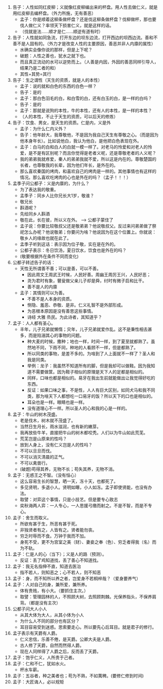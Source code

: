 1. 告子：人性如同红皮柳；义就像红皮柳编出来的杯盘。用人性去做仁义，就是用红皮柳去编杯盘。（外力所施，无有善恶）
    * 孟子：你是顺着这柳条做杯盘？还是伐这柳条做杯盘？伐柳做杯，那也要伐人做仁义？率领天下损害仁义，就是这样的话。
    * （伐就是法……顺才是仁……顺逆有道有时）
2. 告子：人性就如同急流，打开东边的坝东边流，打开西边的坝西边流。善和不善不是人固有的。（外力才是改变人性的主要原因，善恶并非人内廪的属性）
    * 水确实会像你说的那样，但是上下呢？
    * 破题：人性之善也，犹水之就下也。
    * 而且真正流动的水可以逆势而上。（人善是内因，外因的善恶同样引导人，结果乃是二者的和）
    * 其性+其势=其行
3. 告子：生之谓性（天生的资质，就是人的本性）
    * 孟子：说的就和白色的东西的白色一样？
    * 告子：是的
    * 孟子：那白色羽毛的白，和白雪的白，还有白玉的白，是一样的白吗？
    * 告子：是的
    * 孟子：那就是说狗的本性，牛的本性，还有人的本性，是一样的本性？
    * （人的本性，不止于天生的资质，可以后天的修炼）
4. 告子：饮食、男女，是天生的资质。仁是内，义是外
    * 孟子：为什么仁内义外？
    * 告子：他年龄大，我尊敬他，不是因为我自己天生有尊敬之心。（而是因为他本身年长）。比如说他白，我认为他白，是他把白色表现在外。
    * 孟子：白马的白和白人的白就一模一样了。对老马的怜爱和对老人的怜爱，是不是有区别呢？而且你觉得是老者义呢，还是尊敬老者的人义呢？
    * 我的弟弟我就疼爱，秦人的弟弟我就不爱，所以这是内在的。尊敬楚国的长者，也尊敬我的长辈，因为他们年长，是外在的。
    * 那么喜欢秦国的烤肉，和喜欢自己的烤肉是一样的。其他事情也有这样的情况。那么喜欢吃烤肉的心也是外在的吗？（孟子！！！）
5. 孟季子问公都子：义是内廪的，为什么？
    * 为了表达我的敬重。
    * 孟季子：同乡人比你兄长大1岁，敬谁？
    * 敬兄长
    * 斟酒呢？
    * 先给同乡人斟酒
    * 敬在此，长在彼，所以义在外。 --> 公都子蒙住了
    * 孟子说：你要比较敬叔父还是敬弟弟？他说敬叔父。反过来问弟弟做了祭祀怎么办呢？他说敬弟；你要问为啥？他说因为在这个位置上。你就说：敬乡人的缘故也就在此了。
    * 孟季子听到这话：表示因为位子敬，实在是在外的。
    * 公都子表示：冬日饮汤，夏日饮水，饮食也是外在的吗？
    * (敬要根据外在条件不同而变化)
6. 公都子转述告子的话：
    * 天性无所谓善不善；可以是善，可以不善。
        * 因此周文王周武王时候，人民好善。周幽王周厉王兴，人民好恶；
        * 尧为君时有象，瞽叟做父亲儿子却是舜，纣时有微子启和比干。
        * 善不是人的内廪
    * 孟子：其情则可以为善。
        * 不善不是人本身的资质。
        * 恻隐、羞恶、恭敬、是非。仁义礼智不是外部形成。
        * 为恶根本原因是没有善思这些事情。
        * 诗经 大雅 烝民。为此诗者，其知道乎？
7. 孟子：人人都有圣心。
    * 丰年，儿子兄弟就懒惰；灾年，儿子兄弟就爱作乱。这不是秉性相去甚多，而是陷溺其心的事物的问题。
        * 种大麦的时候，撒种；地也一样，时间一样，到了夏至就都熟了。虽然地不同，下雨不同，种地的人看顾不一样，但是都熟了。
        * 所以同类的事物，是差不多的。为啥到了人上面就不一样了？圣人和我是同类。
        * 举例：龙子：我虽然不知道所有的脚，但是我却可以做鞋。因为我知道不需要做筐。因为鞋子相似的原理是天下人的足都是相似的。
        * 同样，口味也都是相似的。易牙在我出生前就能做出让我觉得好吃的东西。
        * 反证：如果口味之事，不是性，人人有巨大区别，如同犬马和我不同类，那为啥天下人都想吃一口易牙的饭？所以天下的口也是相似的。
        * 耳朵也是一样。眼睛也是一样。
        * 没有道理心不一样。所以圣人的心和我的心是一样的。
8. 孟子：牛山的树木茂盛。
    * 老是伐木，树木就不茂盛了。
    * 当然日生月长，雨水滋润，也有新的嫩芽。
    * 我再放些牛羊，直接把牛山的树木都咬秃。人们以为牛山如此荒芜。
    * 荒芜岂是山原来的性吗？
    * 放到人身上，没有仁义岂是人的性吗？
    * 不可以旦旦而伐。
    * 不可以消灭清晨的正气。
    * 不可以禽兽行。
    * (破题)苟得其养，无物不长；苟失其养，无物不消。
9. 孟子：无惑王之不智。（没有恒心）
    * 这么容易生长的智慧，晒一天，冻十天，也都死了。
    * 多见贤明，多退小人。贤明如曝，小人如冻。孟子即使贤能，也没有办法。
    * 取譬：对弈这个事情，只是小技艺。但是要专心致志
    * 奕秋诲两人弈：一人专心，一人思援弓缴而射之。不是不智，而是不专心。
10. 孟子：舍生而取义。
    * 所欲有甚于生，所恶有甚于死。
    * 非独贤者有之，人皆有之。贤者能勿丧。
    * 穷乏时辱而不食。万钟于我而不加。
    * 身死不受，更不为宫室之美（财）、妻妾之奉（色）、穷乏者得我（名）而为不轨。
11. 孟子：仁是人的心（当下）；义是人的路（预测）。
    * 反证：丢了鸡知道找，丢了善心不知道找。
12. 孟子：我无名指伸不直，知道去医治
    * 指不若人，则知恶之；心不若人，则不知恶
13. 孟子：身，而不知所以养之者，岂爱身不若桐梓哉？（爱身要养气）
14. 孟子：人对自己的身，兼所爱，兼所养。
    * 体有贵贱，有小大。（要抓住主次。）
    * 取譬：管理园林的人，不照顾大树，去照顾荆棘。光保养指头，不保养肩背。（都是没有主次）
15. 公都子问大人小人
    * 从其大体为大人，从其小体为小人
    * 为什么人不同的部分也有区分？
    * 耳目容易受到迷惑。思索要走心。所以要先心后耳目。就是君子的修行。
16. 孟子表示有天爵有人爵。
    * 仁义忠信，乐善不倦，是天爵。公卿大夫是人爵。
    * 古人修了天爵，自然而然得人爵。
    * 现在人同样得了人爵之后，反而丢了天爵。
17. 孟子：饱乎仁义，人所贵于己者。
18. 孟子：仁和不仁，犹如水火。
    * 杯水车薪。
19. 孟子：五谷者，种之美者也；苟为不熟，不如荑稗。(要修仁修到时间)
20. 孟子：大匠诲人，必以规矩